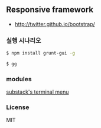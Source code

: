 ## Responsive framework

* http://twitter.github.io/bootstrap/

### 실행 시나리오

```bash
$ npm install grunt-gui -g

$ gg
```

### modules
[substack's terminal menu](https://github.com/substack/terminal-menu)

### License
MIT
